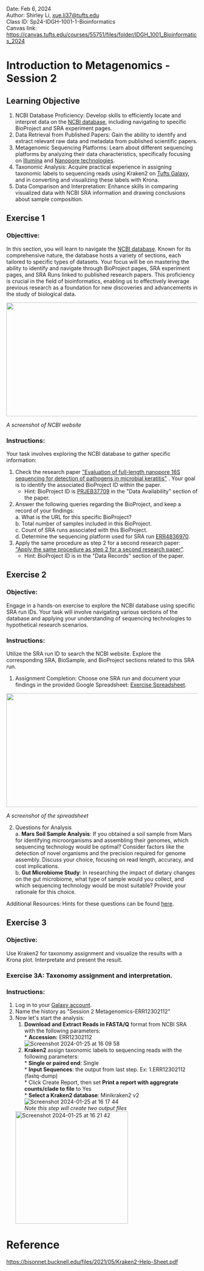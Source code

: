 Date: Feb 6, 2024   
Author: Shirley Li, xue.li37@tufts.edu     
Class ID: Sp24-IDGH-1001-1-Bioinformatics    
Canvas link: https://canvas.tufts.edu/courses/55751/files/folder/IDGH_1001_Bioinformatics_2024 
# Introduction to Metagenomics - Session 2
## Learning Objective
1.	NCBI Database Proficiency: Develop skills to efficiently locate and interpret data on the [NCBI database](https://www.ncbi.nlm.nih.gov/), including navigating to specific BioProject and SRA experiment pages.
2.	Data Retrieval from Published Papers: Gain the ability to identify and extract relevant raw data and metadata from published scientific papers.
3.	Metagenomic Sequencing Platforms: Learn about different sequencing platforms by analyzing their data characteristics, specifically focusing on [Illumina](https://www.sciencedirect.com/science/article/pii/S0198885921000628) and [Nanopore technologies](https://www.nature.com/articles/nbt.3423).
4.	Taxonomic Analysis: Acquire practical experience in assigning taxonomic labels to sequencing reads using Kraken2 on [Tufts Galaxy](https://galaxy.cluster.tufts.edu/), and in converting and visualizing these labels with Krona.
5.	Data Comparison and Interpretation: Enhance skills in comparing visualized data with NCBI SRA information and drawing conclusions about sample composition.

## Exercise 1
### Objecttive: 
In this section, you will learn to navigate the [NCBI database](https://www.ncbi.nlm.nih.gov/bioproject). Known for its comprehensive nature, the database hosts a variety of sections, each tailored to specific types of datasets. Your focus will be on mastering the ability to identify and navigate through BioProject pages, SRA experiment pages, and SRA Runs linked to published research papers. This proficiency is crucial in the field of bioinformatics, enabling us to effectively leverage previous research as a foundation for new discoveries and advancements in the study of biological data.

<img src="https://github.com/shirleyxueli41/Tufts_workshops/assets/88347911/32383594-b895-4f0b-9107-882313c69304" width="900" height="300">          

   <em>A screenshot of NCBI website</em>       
   
### Instructions:
Your task involves exploring the NCBI database to gather specific information:

1. Check the research paper ["Evaluation of full-length nanopore 16S sequencing for detection of pathogens in microbial keratitis"](https://peerj.com/articles/10778/) . Your goal is to identify the associated BioProject ID within the paper.
    * Hint: BioProject ID is [PRJEB37709](https://www.ncbi.nlm.nih.gov/bioproject/PRJEB37709/) in the "Data Availability" section of the paper.        
2. Answer the following queries regarding the BioProject, and keep a record of your findings:           
    a. What is the URL for this specific BioProject?        
    b. Total number of samples included in this BioProject.        
    c. Count of SRA runs associated with this BioProject.          
    d. Determine the sequencing platform used for SRA run [ERR4836970](https://www.ncbi.nlm.nih.gov/sra/?term=ERR4836970).          
3. Apply the same procedure as step 2 for a second research paper: ["Apply the same procedure as step 2 for a second research paper"](https://www.nature.com/articles/s41597-022-01762-z).
    * Hint: BioProject ID is in the "Data Records" section of the paper. 
   


## Exercise 2        
### Objective:
Engage in a hands-on exercise to explore the NCBI database using specific SRA run IDs. Your task will involve navigating various sections of the database and applying your understanding of sequencing technologies to hypothetical research scenarios.   

### Instructions:
Utilize the SRA run ID to search the NCBI website. Explore the corresponding SRA, BioSample, and BioProject sections related to this SRA run.             
1. Assignment Completion: Choose one SRA run and document your findings in the provided Google Spreadsheet: [Exercise Spreadsheet](https://docs.google.com/spreadsheets/d/1s_NVSPLABQtTmB-EXwY4gmNOzGJxr2RE7WVnbFz6djw/edit#gid=927665114).

<img src="https://github.com/shirleyxueli41/Tufts_workshops/assets/88347911/de1556b2-f038-451a-b4dc-a4f3d324aeae" width="900" height="300">   

<em>A screenshot of the spreadsheet</em>                 

2. Questions for Analysis         
    a. **Mars Soil Sample Analysis**: If you obtained a soil sample from Mars for identifying microorganisms and assembling their genomes, which sequencing technology would be optimal? Consider factors like the detection of novel organisms and the precision required for genome assembly. Discuss your choice, focusing on read length, accuracy, and cost implications.         
    b. **Gut Microbiome Study**: In researching the impact of dietary changes on the gut microbiome, what type of sample would you collect, and which sequencing technology would be most suitable? Provide your rationale for this choice.         

Additional Resources: Hints for these questions can be found [here](https://github.com/shirleyxueli41/Tufts_workshops/blob/main/IGDH-1001_2024Feb/Exercise%202_hints.pdf).        


## Exercise 3      
### Objective:
Use Kraken2 for taxonomy assignment and visualize the results with a Krona plot. Interpretate and present the result. 

### Exercise 3A: Taxonomy assignment and interpretation.
### Instructions:
1. Log in to your [Galaxy account](https://galaxy.cluster.tufts.edu/).
2. Name the history as "Session 2 Metagenomics-ERR12302112"
3. Now let's start the analysis:
    1. **Download and Extract Reads in FASTA/Q** format from NCBI SRA with the following parameters:       
            * **Accession:** ERR12302112      
![Screenshot 2024-01-25 at 16 09 58](https://github.com/shirleyxueli41/Tufts_workshops/assets/88347911/9cafa3e2-78ad-4040-9e7f-a3baae378512)
    2. **Kraken2** assign taxonomic labels to sequencing reads with the following parameters:       
            * **Single or paired end**: Single      
            * **Input Sequences**: the output from last step. Ex: 1.ERR12302112 (fastq-dump)        
            * Click Create Report, then set **Print a report with aggregrate counts/clade to file** to Yes       
            * **Select a Kraken2 database**: Minikraken2 v2
      ![Screenshot 2024-01-25 at 16 17 44](https://github.com/shirleyxueli41/Tufts_workshops/assets/88347911/26d7e312-a8a7-49c5-b3d5-39e9ce5893d9)                 
    *Note this step will create two output files*      
    <img width="296" alt="Screenshot 2024-01-25 at 16 21 42" src="https://github.com/shirleyxueli41/Tufts_workshops/assets/88347911/492691e2-efe6-49da-9368-ab33c1312d21">


# Reference
https://bisonnet.bucknell.edu/files/2021/05/Kraken2-Help-Sheet.pdf

